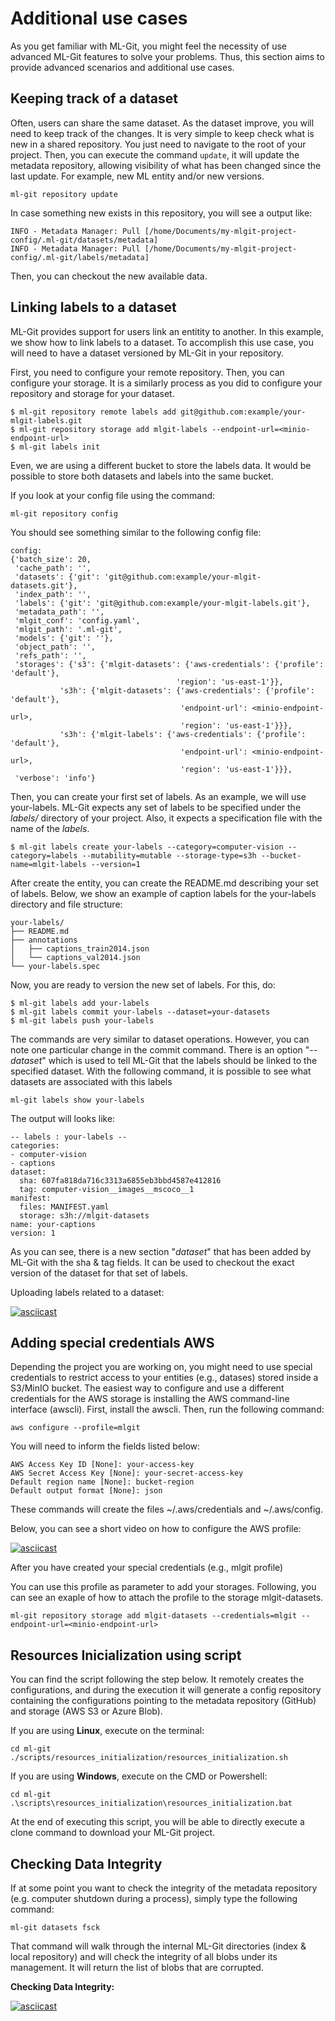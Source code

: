 # Additional use cases

As you get familiar with ML-Git, you might feel the necessity of use advanced ML-Git features to solve your problems. Thus, this section aims to provide advanced scenarios and additional use cases.


## Keeping track of a dataset

Often, users can share the same dataset. As the dataset improve, you will need to keep track of the changes. It is very simple to keep check what is new in a shared repository. You just need to navigate to the root of your project. Then, you can execute the command `update`, it will update the metadata repository, allowing visibility of what has been changed since the last update. For example, new ML entity and/or new versions.

```
ml-git repository update
```

In case something new exists in this repository, you will see a output like:
```
INFO - Metadata Manager: Pull [/home/Documents/my-mlgit-project-config/.ml-git/datasets/metadata]
INFO - Metadata Manager: Pull [/home/Documents/my-mlgit-project-config/.ml-git/labels/metadata]
```

Then, you can checkout the new available data.


## Linking labels to a dataset

ML-Git provides support for users link an entitity to another. In this example, we show how to link labels to a dataset. To accomplish this use case, you will need to have a dataset versioned by ML-Git in your repository.

First, you need to configure your remote repository. Then, you can configure your storage. It is a similarly process as you did to configure your repository and storage for your dataset.

```
$ ml-git repository remote labels add git@github.com:example/your-mlgit-labels.git
$ ml-git repository storage add mlgit-labels --endpoint-url=<minio-endpoint-url>
$ ml-git labels init
```

Even, we are using a different bucket to store the labels data. It would be possible to store both datasets and labels into the same bucket.

If you look at your config file using the command:
```
ml-git repository config
```

You should see something similar to the following config file:

```
config:
{'batch_size': 20,
 'cache_path': '',
 'datasets': {'git': 'git@github.com:example/your-mlgit-datasets.git'},
 'index_path': '',
 'labels': {'git': 'git@github.com:example/your-mlgit-labels.git'},
 'metadata_path': '',
 'mlgit_conf': 'config.yaml',
 'mlgit_path': '.ml-git',
 'models': {'git': ''},
 'object_path': '',
 'refs_path': '',
 'storages': {'s3': {'mlgit-datasets': {'aws-credentials': {'profile': 'default'},
                                     'region': 'us-east-1'}},
           's3h': {'mlgit-datasets': {'aws-credentials': {'profile': 'default'},
                                      'endpoint-url': <minio-endpoint-url>,
                                      'region': 'us-east-1'}}},
           's3h': {'mlgit-labels': {'aws-credentials': {'profile': 'default'},
                                      'endpoint-url': <minio-endpoint-url>,
                                      'region': 'us-east-1'}}},
 'verbose': 'info'}
```

Then, you can create your first set of labels. As an example, we will use your-labels. ML-Git expects any set of labels to be specified under the _labels/_ directory of your project. Also, it expects a specification file with the name of the _labels_.

```
$ ml-git labels create your-labels --category=computer-vision --category=labels --mutability=mutable --storage-type=s3h --bucket-name=mlgit-labels --version=1
```

After create the entity, you can create the README.md describing your set of labels. Below, we show an example of caption labels for the your-labels directory and file structure:

```
your-labels/
├── README.md
├── annotations
│   ├── captions_train2014.json
│   └── captions_val2014.json
└── your-labels.spec
```

Now, you are ready to version the new set of labels. For this, do:

```
$ ml-git labels add your-labels
$ ml-git labels commit your-labels --dataset=your-datasets
$ ml-git labels push your-labels
```

The commands are very similar to dataset operations. However, you can note one particular change in the commit command.
There is an option "_--dataset_" which is used to tell ML-Git that the labels should be linked to the specified dataset.
With the following command, it is possible to see what datasets are associated with this labels 

```
ml-git labels show your-labels
```

The output will looks like:
```
-- labels : your-labels --
categories:
- computer-vision
- captions
dataset:
  sha: 607fa818da716c3313a6855eb3bbd4587e412816
  tag: computer-vision__images__mscoco__1
manifest:
  files: MANIFEST.yaml
  storage: s3h://mlgit-datasets
name: your-captions
version: 1
```

As you can see, there is a new section "_dataset_" that has been added by ML-Git with the sha & tag fields. It can be used to checkout the exact version of the dataset for that set of labels.

Uploading labels related to a dataset:

[![asciicast](https://asciinema.org/a/385774.svg)](https://asciinema.org/a/385774)


## Adding special credentials AWS

Depending the project you are working on, you might need to use special credentials to restrict access to your entities (e.g., datases) stored inside a S3/MinIO bucket. The easiest way to configure and use a different credentials for the AWS storage is installing the AWS command-line interface (awscli). First, install the awscli. Then, run the following command:

```
aws configure --profile=mlgit
```

You will need to inform the fields listed below:

```
AWS Access Key ID [None]: your-access-key
AWS Secret Access Key [None]: your-secret-access-key
Default region name [None]: bucket-region
Default output format [None]: json
```

These commands will create the files ~/.aws/credentials and ~/.aws/config.

Below, you can see a short video on how to configure the AWS profile:
  
[![asciicast](https://asciinema.org/a/371052.svg)](https://asciinema.org/a/371052)

After you have created your special credentials (e.g., mlgit profile)

You can use this profile as parameter to add your storages. Following, you can see an exaple of how to attach the profile to the storage mlgit-datasets.

```
ml-git repository storage add mlgit-datasets --credentials=mlgit --endpoint-url=<minio-endpoint-url>
```

## Resources Inicialization using script <a name="using-script"> </a>

You can find the script following the step below. It remotely creates the configurations, and during the execution it will generate a config repository containing the configurations pointing to the metadata repository (GitHub) and storage (AWS S3 or Azure Blob).

If you are using **Linux**, execute on the terminal:

```
cd ml-git
./scripts/resources_initialization/resources_initialization.sh
```

If you are using **Windows**, execute on the CMD or Powershell:

```
cd ml-git
.\scripts\resources_initialization\resources_initialization.bat
```

At the end of executing this script, you will be able to directly execute a clone command to download your ML-Git project.


## Checking Data Integrity

If at some point you want to check the integrity of the metadata repository (e.g. computer shutdown during a process), simply type the following command:

```
ml-git datasets fsck
```

That command will walk through the internal ML-Git directories (index & local repository) and will check the integrity of all blobs under its management.
It will return the list of blobs that are corrupted.

**Checking Data Integrity:**

[![asciicast](https://asciinema.org/a/385778.svg)](https://asciinema.org/a/385778)